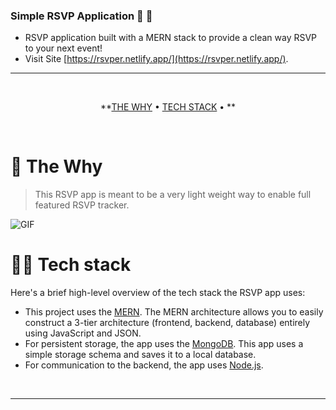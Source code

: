 ### Simple RSVP Application 🥳 🚀
- RSVP application built with a MERN stack to provide a clean way RSVP to your next event!
- Visit Site [https://rsvper.netlify.app/](https://rsvper.netlify.app/).

---

<br />

<div align="center">

**[THE WHY](https://github.com/MikeCioffi/RSVP-app#-the-why) • 
[TECH STACK](https://github.com/MikeCioffi/RSVP-app#-tech-stack) • 
**

</div>

<br />

# 🧐 The Why

> This RSVP app is meant to be a very light weight way to enable full featured RSVP tracker.

![GIF](https://rsvper.netlify.app/rsvpr.gif)

# 👨‍💻 Tech stack

Here's a brief high-level overview of the tech stack the RSVP app uses:

- This project uses the [MERN](https://www.mongodb.com/mern-stack). The MERN architecture allows you to easily construct a 3-tier architecture (frontend, backend, database) entirely using JavaScript and JSON.
- For persistent storage, the app uses the [MongoDB](https://www.mongodb.com/). This app uses a simple storage schema and saves it to a local database.
- For communication to the backend, the app uses [Node.js](https://nodejs.org/en/about/).

<br />



---
